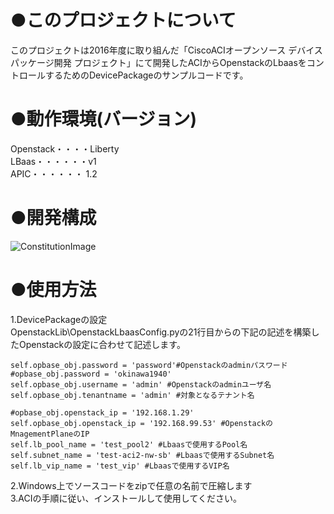 # ●このプロジェクトについて  
このプロジェクトは2016年度に取り組んだ「CiscoACIオープンソース デバイスパッケージ開発 プロジェクト」にて開発したACIからOpenstackのLbaasをコントロールするためのDevicePackageのサンプルコードです。  
  
# ●動作環境(バージョン)  
Openstack・・・・Liberty  
LBaas・・・・・・v1  
APIC・・・・・・ 1.2  
  
# ●開発構成  
![ConstitutionImage](https://cloud.githubusercontent.com/assets/11345275/25370784/f99d2c8a-29c7-11e7-883c-529a9e6a0eab.png)
# ●使用方法  
1.DevicePackageの設定  
OpenstackLib\OpenstackLbaasConfig.pyの21行目からの下記の記述を構築したOpenstackの設定に合わせて記述します。  
  
    self.opbase_obj.password = 'password'#Openstackのadminパスワード
    #opbase_obj.password = 'okinawa1940'
    self.opbase_obj.username = 'admin' #Openstackのadminユーザ名
    self.opbase_obj.tenantname = 'admin' #対象となるテナント名
    
    #opbase_obj.openstack_ip = '192.168.1.29'
    self.opbase_obj.openstack_ip = '192.168.99.53' #OpenstackのMnagementPlaneのIP
    self.lb_pool_name = 'test_pool2' #Lbaasで使用するPool名
    self.subnet_name = 'test-aci2-nw-sb' #Lbaasで使用するSubnet名
    self.lb_vip_name = 'test_vip' #Lbaasで使用するVIP名
  
2.Windows上でソースコードをzipで任意の名前で圧縮します  
3.ACIの手順に従い、インストールして使用してください。  
